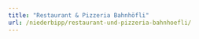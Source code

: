 ```yaml
---
title: "Restaurant & Pizzeria Bahnhöfli"
url: /niederbipp/restaurant-und-pizzeria-bahnhoefli/
---
```

